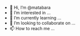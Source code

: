 - 👋 Hi, I’m @matabara
- 👀 I’m interested in ...
- 🌱 I’m currently learning ...
- 💞️ I’m looking to collaborate on ...
- 📫 How to reach me ...

<!---
matabara/matabara is a ✨ special ✨ repository because its `README.md` (this file) appears on your GitHub profile.
You can click the Preview link to take a look at your changes.
--->
